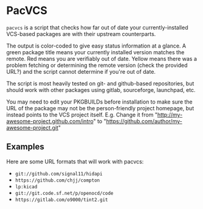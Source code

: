 PacVCS
======

`pacvcs` is a script that checks how far out of date your currently-installed VCS-based packages are with their upstream counterparts. 

The output is color-coded to give easy status information at a glance. A green package title means your currently installed version matches the remote. Red means you are verifiably out of date. Yellow means there was a problem fetching or determining the remote version (check the provided URL?) and the script cannot determine if you're out of date.

The script is most heavily tested on git- and github-based repositories, but should work with other packages using gitlab, sourceforge, launchpad, etc.

You may need to edit your PKGBUILDs before installation to make sure the URL of the package may not be the person-friendly project homepage, but instead points to the VCS project itself. E.g. Change it from "http://my-awesome-project.github.com/intro" to "https://github.com/author/my-awesome-project.git"


Examples
--------

Here are some URL formats that will work with pacvcs:

- `git://github.com/signal11/hidapi`
- `https://github.com/chjj/compton`
- `lp:kicad`
- `git://git.code.sf.net/p/openocd/code`
- `https://gitlab.com/o9000/tint2.git`


